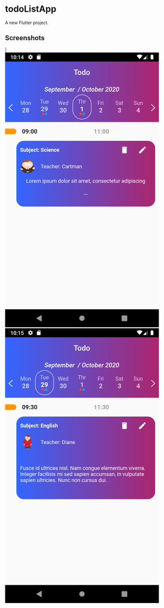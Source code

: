 # todoListApp

A new Flutter project.

## Screenshots

|![alt text](https://github.com/mustafasmnc/ToDo-Flutter/blob/master/screenshots/Screenshot1.png)![alt text](https://github.com/mustafasmnc/ToDo-Flutter/blob/master/screenshots/Screenshot2.png)